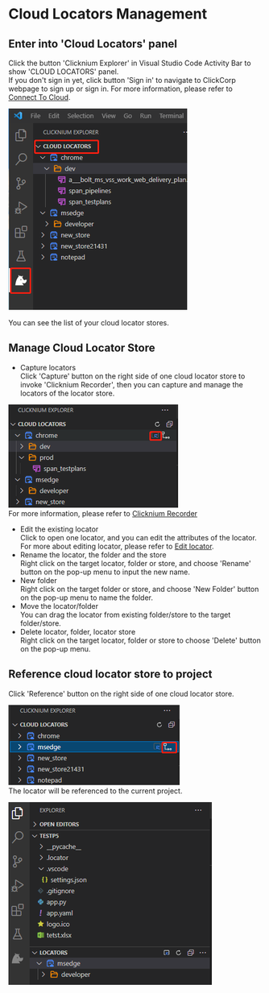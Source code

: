 # Cloud Locators Management
## Enter into 'Cloud Locators' panel
Click the button 'Clicknium Explorer' in Visual Studio Code Activity Bar to show 'CLOUD LOCATORS' panel.  
If you don't sign in yet, click button 'Sign in' to navigate to ClickCorp webpage to sign up or sign in.
For more information, please refer to [Connect To Cloud](/doc/developtools/vscode/connecttoclound.md).  

![Cloud locator 1](../../img/cloud_locator1.png)  

You can see the list of your cloud locator stores.

## Manage Cloud Locator Store
- Capture locators  
Click 'Capture' button on the right side of one cloud locator store to invoke 'Clicknium Recorder', then you can capture and manage the locators of the locator store.  

![Cloud locator 2](../../img/cloud_locator2.png)  
For more information, please refer to [Clicknium Recorder](/doc/developtools/recorder.md)  
- Edit the existing locator  
Click to open one locator, and you can edit the attributes of the locator.
For more about editing locator, please refer to [Edit locator](/doc/developtools/vscode/locatormanagement.md#edit-locator).
- Rename the locator, the folder and the store  
Right click on the target locator, folder or store, and choose 'Rename' button on the pop-up menu to input the new name.
- New folder  
Right click on the target folder or store, and choose 'New Folder' button on the pop-up menu to name the folder.
- Move the locator/folder  
You can drag the locator from existing folder/store to the target folder/store.
- Delete locator, folder, locator store  
Right click on the target locator, folder or store to choose 'Delete' button on the pop-up menu.

## Reference cloud locator store to project
Click 'Reference' button on the right side of one cloud locator store.  

![Cloud locator 3](../../img/cloud_locator3.png)  
The locator will be referenced to the current project. 

![Cloud locator 4](../../img/cloud_locator4.png)  